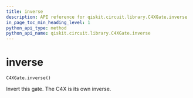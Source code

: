 ```yaml
---
title: inverse
description: API reference for qiskit.circuit.library.C4XGate.inverse
in_page_toc_min_heading_level: 1
python_api_type: method
python_api_name: qiskit.circuit.library.C4XGate.inverse
---
```


# inverse

<span id="qiskit.circuit.library.C4XGate.inverse" />

`C4XGate.inverse()`

Invert this gate. The C4X is its own inverse.

